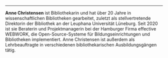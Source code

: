 ---

**Anne Christensen** ist Bibliothekarin und hat über 20 Jahre in wissenschaftlichen Bibliotheken gearbeitet, zuletzt als stellvertretende Direktorin der Bibliothek an der Leuphana Universität Lüneburg. Seit 2020 ist sie Beraterin und Projektmanagerin bei der Hamburger Firma effective WEBWORK, die Open-Source-Systeme für Bildungseinrichtungen und Bibliotheken implementiert. Anne Christensen ist außerdem als Lehrbeauftragte in verschiedenen bibliothekarischen Ausbildungsgängen tätig.